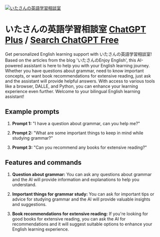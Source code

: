 
[![いたさんの英語学習相談室](https://files.oaiusercontent.com/file-IvJgBW6qr4x20xWsQ84QN1Kv?se=2123-10-19T02%3A05%3A01Z&sp=r&sv=2021-08-06&sr=b&rscc=max-age%3D31536000%2C%20immutable&rscd=attachment%3B%20filename%3D9723c705-03d7-4cce-9c2c-418d7b67dc25.png&sig=kbud4oSoFSqd3AtgoNi0XGSCZmvY8Eavwwl4xoflj8g%3D)](https://chat.openai.com/g/g-MTpA6VlIn-itasannoying-yu-xue-xi-xiang-tan-shi)

# いたさんの英語学習相談室 [ChatGPT Plus](https://chat.openai.com/g/g-MTpA6VlIn-itasannoying-yu-xue-xi-xiang-tan-shi) / [Search ChatGPT Free](https://gptcall.net/index.html#/?search=%E3%81%84%E3%81%9F%E3%81%95%E3%82%93%E3%81%AE%E8%8B%B1%E8%AA%9E%E5%AD%A6%E7%BF%92%E7%9B%B8%E8%AB%87%E5%AE%A4)

Get personalized English learning support with いたさんの英語学習相談室! Based on the articles from the blog 'いたさんのEnjoy English', this AI-powered assistant is here to help you with your English learning journey. Whether you have questions about grammar, need to know important concepts, or want book recommendations for extensive reading, just ask and the assistant will provide helpful answers. With access to various tools like a browser, DALLE, and Python, you can enhance your learning experience even further. Welcome to your bilingual English learning assistant!

## Example prompts

1. **Prompt 1:** "I have a question about grammar, can you help me?"

2. **Prompt 2:** "What are some important things to keep in mind while studying grammar?"

3. **Prompt 3:** "Can you recommend any books for extensive reading?"

## Features and commands

1. **Question about grammar:** You can ask any questions about grammar and the AI will provide information and explanations to help you understand.

2. **Important things for grammar study:** You can ask for important tips or advice for studying grammar and the AI will provide valuable insights and suggestions.

3. **Book recommendations for extensive reading:** If you're looking for good books for extensive reading, you can ask the AI for recommendations and it will suggest suitable options to enhance your English learning experience.


